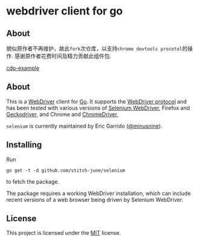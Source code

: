 # webdriver client for go

## About

貌似原作者不再维护，故此`fork`次仓库，以支持`chrome devtools procotol`的操作.
感谢原作者花费时间及精力贡献此组件包.

[cdp-example](./example_test.go)

## About

This is a [WebDriver][selenium] client for [Go][go]. It supports the
[WebDriver protocol][webdriver] and has been tested with various versions of
[Selenium WebDriver][selenium], Firefox and [Geckodriver][geckodriver], and
Chrome and [ChromeDriver][chromedriver],

`selenium` is currently maintained by Eric Garrido ([@minusnine][minusnine]).

[selenium]: http://seleniumhq.org/
[webdriver]: https://www.w3.org/TR/webdriver/
[go]: http://golang.org/
[server]: http://seleniumhq.org/download/
[geckodriver]: https://github.com/mozilla/geckodriver
[chromedriver]: https://sites.google.com/a/chromium.org/chromedriver/
[minusnine]: http://github.com/minusnine

## Installing

Run

    go get -t -d github.com/stitch-june/selenium

to fetch the package.

The package requires a working WebDriver installation, which can include recent
versions of a web browser being driven by Selenium WebDriver.


## License

This project is licensed under the [MIT][mit] license.

[mit]: https://raw.githubusercontent.com/tebeka/selenium/master/LICENSE
